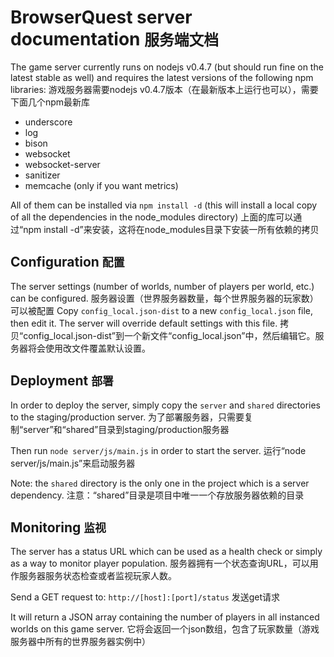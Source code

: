 BrowserQuest server documentation `服务端文档`
=================================

The game server currently runs on nodejs v0.4.7 (but should run fine on the latest stable as well) and requires the latest versions of the following npm libraries:
游戏服务器需要nodejs v0.4.7版本（在最新版本上运行也可以），需要下面几个npm最新库

- underscore
- log
- bison
- websocket
- websocket-server
- sanitizer
- memcache (only if you want metrics)

All of them can be installed via `npm install -d` (this will install a local copy of all the dependencies in the node_modules directory)
上面的库可以通过“npm install -d”来安装，这将在node_modules目录下安装一所有依赖的拷贝

Configuration `配置`
-------------

The server settings (number of worlds, number of players per world, etc.) can be configured.
服务器设置（世界服务器数量，每个世界服务器的玩家数）可以被配置
Copy `config_local.json-dist` to a new `config_local.json` file, then edit it. The server will override default settings with this file.
拷贝“config_local.json-dist”到一个新文件“config_local.json”中，然后编辑它。服务器将会使用改文件覆盖默认设置。

Deployment `部署`
----------

In order to deploy the server, simply copy the `server` and `shared` directories to the staging/production server.
为了部署服务器，只需要复制“server”和“shared”目录到staging/production服务器

Then run `node server/js/main.js` in order to start the server.
运行“node server/js/main.js”来启动服务器

Note: the `shared` directory is the only one in the project which is a server dependency.
注意：“shared”目录是项目中唯一一个存放服务器依赖的目录

Monitoring `监视`
----------

The server has a status URL which can be used as a health check or simply as a way to monitor player population.
服务器拥有一个状态查询URL，可以用作服务器服务状态检查或者监视玩家人数。

Send a GET request to: `http://[host]:[port]/status`
发送get请求

It will return a JSON array containing the number of players in all instanced worlds on this game server.
它将会返回一个json数组，包含了玩家数量（游戏服务器中所有的世界服务器实例中）
